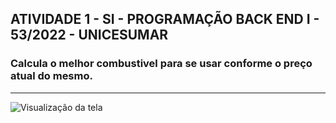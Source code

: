 ## ATIVIDADE 1 - SI - PROGRAMAÇÃO BACK END I - 53/2022 - UNICESUMAR
### Calcula o melhor combustivel para se usar conforme o preço atual do mesmo.
***
>>
![Visualização da tela](https://github.com/uniked/calculaCombustivel/blob/main/calculaPrecoCombustivel.png "Tela Calcula combustível em PHP") 
